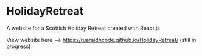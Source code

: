 # HolidayRetreat
A website for a Scottish Holiday Retreat created with React.js

View website here --> https://ruaraidhcode.github.io/HolidayRetreat/ (still in progress)
